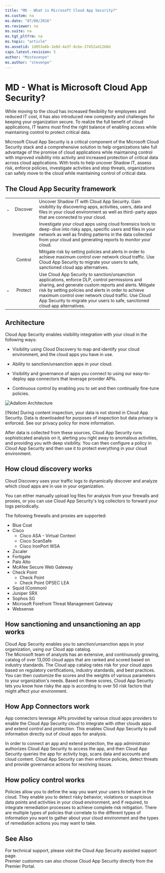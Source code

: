 ```yaml
---
title: "MD - What is Microsoft Cloud App Security?"
ms.custom: na
ms.date: "07/08/2016"
ms.reviewer: na
ms.suite: na
ms.tgt_pltfrm: na
ms.topic: "article"
ms.assetid: 1d053a6b-1e8d-4a3f-8cbe-37452a412b8d
caps.latest.revision: 5
author: "Msstevenpo"
ms.author: "stevenpo"
---
```

# MD - What is Microsoft Cloud App Security?
While moving to the cloud has increased flexibility for employees and reduced IT cost, it has also introduced new complexity and challenges for keeping your organization secure. To realize the full benefit of cloud applications, IT teams must find the right balance of enabling access while maintaining control to protect critical data.  
  
Microsoft Cloud App Security is a critical component of the Microsoft Cloud Security stack and a comprehensive solution to help organizations take full advantage of the promise of cloud applications while maintaining control with improved visibility into activity and increased protection of critical data across cloud applications. With tools to help uncover Shadow IT, assess risk, enforce policies, investigate activities and stop threats, organizations can safely move to the cloud while maintaining control of critical data.  
  
## The Cloud App Security framework  
  
| | | |  
| :------------ |:---------------:| -----|  
| ![Discovery icon](../migration/media/discovery-icon.png)  |Discover  |Uncover Shadow IT with Cloud App Security. Gain visibility by discovering apps, activities, users, data and files in your cloud environment as well as third-party apps that are connected to your cloud.    
|     |Investigate |Investigate your cloud apps using cloud forensics tools to deep-dive into risky apps, specific users and files in your network as well as finding patterns in the data collected from your cloud and generating reports to monitor your cloud.           
|     |Control |Mitigate risk by setting policies and alerts in order to achieve maximum control over network cloud traffic. Use Cloud App Security to migrate your users to safe, sanctioned cloud app alternatives.           
| ![Protect icon](../migration/media/protect-icon.png) |Protect |Use Cloud App Security to sanction/unsanction applications, enforce DLP, control permissions and sharing, and generate custom reports and alerts. Mitigate risk by setting policies and alerts in order to achieve maximum control over network cloud traffic. Use Cloud App Security to migrate your users to safe, sanctioned cloud app alternatives.           
  
## Architecture  
  
Cloud App Security enables visibility integration with your cloud in the following ways:  
  
- Visibility using Cloud Discovery to map and identify your cloud environment, and the cloud apps you have in use.  
  
- Ability to sanction/unsanction apps in your cloud.  
  
- Visibility and governance of apps you connect to using our easy-to-deploy app connectors that leverage provider APIs.  
  
- Continuous control by enabling you to set and then continually fine-tune policies.  
  
![Adallom Architecture](/Image/Adallom%20Architecture.png)  
  
[!Note] During content inspection, your data is not stored in Cloud App Security. Data is downloaded for purposes of inspection but data privacy is enforced. See our privacy policy for more information.  
  
After data is collected from these sources, Cloud App Security runs sophisticated analysis on it, alerting you right away to anomalous activities, and providing you with deep visibility. You can then configure a policy in Cloud App Security and then use it to protect everything in your cloud environment.  
  
## How cloud discovery works  
  
Cloud Discovery uses your traffic logs to dynamically discover and analyze which cloud apps are in use in your organization.  
  
You can either manually upload log files for analysis from your firewalls and proxies, or you can use Cloud App Security's log collectors to forward your logs periodically.  
  
The following firewalls and proxies are supported:  
  
- Blue Coat  
- Cisco  
    - Cisco ASA - Virtual Context  
    - Cisco ScanSafe  
    - Cisco IronPort WSA  
- Zscaler  
- Fortigate  
- Palo Alto  
- McAfee Secure Web Gateway  
- Check Point  
    - Check Point  
    - Check Point OPSEC LEA  
- Squid (Common)  
- Juniper SRX  
- Sophos SG  
- Microsoft Forefront Threat Management Gateway  
- Websense  
  
## How sanctioning and unsanctioning an app works  
  
Cloud App Security enables you to sanction/unsanction apps in your organization, using our Cloud app catalog.  
The Microsoft team of analysts has an extensive, and continuously growing, catalog of over 13,000 cloud apps that are ranked and scored based on industry standards. The Cloud app catalog rates risk for your cloud apps based on regulatory certifications, industry standards, and best practices. You can then customize the scores and the weights of various parameters to your organization's needs. Based on these scores, Cloud App Security lets you know how risky the app is according to over 50 risk factors that might affect your environment.  
  
## How App Connectors work  
  
App connectors leverage APIs provided by various cloud apps providers to enable the Cloud App Security cloud to integrate with other clouds apps and extend control and protection. This enables Cloud App Security to pull information directly out of cloud apps for analysis.  
  
In order to connect an app and extend protection, the app administrator authorizes Cloud App Security to access the app, and then Cloud App Security queries the app for activity logs, scans data and accounts and cloud content. Cloud App Security can then enforce policies, detect threats and provide governance actions for resolving issues.  
  
## How policy control works  
  
Policies allow you to define the way you want your users to behave in the cloud. They enable you to detect risky behavior, violations or suspicious data points and activities in your cloud environment, and if required, to integrate remediation processes to achieve complete risk mitigation. There are multiple types of policies that correlate to the different types of information you want to gather about your cloud environment and the types of remediation actions you may want to take.  
  
## See Also  
For technical support, please visit the Cloud App Security assisted support page.  
Premier customers can also choose Cloud App Security directly from the Premier Portal.  
  
  
